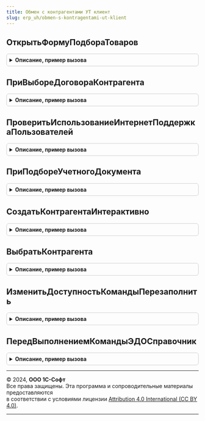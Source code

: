 ```yaml
---
title: Обмен с контрагентами УТ клиент
slug: erp_uh/obmen-s-kontragentami-ut-klient
---
```



## ОткрытьФормуПодбораТоваров
<details style="margin: 1em 0; padding: 0.5em; border: 1px solid #ccc; border-radius: 6px;">

<summary style="font-weight: bold; cursor: pointer;">Описание, пример вызова</summary>

```bsl

// См. ОбменСКонтрагентамиКлиентПереопределяемый.ОткрытьФормуПодбораТоваров.
Процедура ОткрытьФормуПодбораТоваров(ИдентификаторФормы, ОбработкаПродолжения) Экспорт
```

Пример вызова
```bsl
ОбменСКонтрагентамиУТКлиент.ОткрытьФормуПодбораТоваров(ИдентификаторФормы, ОбработкаПродолжения) 
```
</details>

## ПриВыбореДоговораКонтрагента
<details style="margin: 1em 0; padding: 0.5em; border: 1px solid #ccc; border-radius: 6px;">

<summary style="font-weight: bold; cursor: pointer;">Описание, пример вызова</summary>

```bsl

// См. ОбменСКонтрагентамиКлиентПереопределяемый.ПриВыбореДоговораКонтрагента.
Процедура ПриВыбореДоговораКонтрагента(Параметры, Владелец, ОповещениеОЗакрытии, СтандартнаяОбработка) Экспорт
```

Пример вызова
```bsl
ОбменСКонтрагентамиУТКлиент.ПриВыбореДоговораКонтрагента(Параметры, Владелец, ОповещениеОЗакрытии, СтандартнаяОбработка) 
```
</details>

## ПроверитьИспользованиеИнтернетПоддержкаПользователей
<details style="margin: 1em 0; padding: 0.5em; border: 1px solid #ccc; border-radius: 6px;">

<summary style="font-weight: bold; cursor: pointer;">Описание, пример вызова</summary>

```bsl

// См. ОбменСКонтрагентамиКлиентПереопределяемый.ПроверитьИспользованиеИнтернетПоддержкаПользователей.
Процедура ПроверитьИспользованиеИнтернетПоддержкаПользователей(Использование) Экспорт
```

Пример вызова
```bsl
ОбменСКонтрагентамиУТКлиент.ПроверитьИспользованиеИнтернетПоддержкаПользователей(Использование) 
```
</details>

## ПриПодбореУчетногоДокумента
<details style="margin: 1em 0; padding: 0.5em; border: 1px solid #ccc; border-radius: 6px;">

<summary style="font-weight: bold; cursor: pointer;">Описание, пример вызова</summary>

```bsl

// См. ОбменСКонтрагентамиКлиентПереопределяемый.ПриПодбореУчетногоДокумента.
Процедура ПриПодбореУчетногоДокумента(Знач Настройки, Знач ОповещениеОВыборе, СтандартнаяОбработка = Истина) Экспорт
```

Пример вызова
```bsl
ОбменСКонтрагентамиУТКлиент.ПриПодбореУчетногоДокумента(Настройки, ОповещениеОВыборе, СтандартнаяОбработка);
```
</details>

## СоздатьКонтрагентаИнтерактивно
<details style="margin: 1em 0; padding: 0.5em; border: 1px solid #ccc; border-radius: 6px;">

<summary style="font-weight: bold; cursor: pointer;">Описание, пример вызова</summary>

```bsl

// См. ОбменСКонтрагентамиКлиентПереопределяемый.СоздатьКонтрагентаИнтерактивно
Процедура СоздатьКонтрагентаИнтерактивно(РеквизитыКонтрагента, ОписаниеОповещенияОСозданииКонтрагента) Экспорт
```

Пример вызова
```bsl
ОбменСКонтрагентамиУТКлиент.СоздатьКонтрагентаИнтерактивно(РеквизитыКонтрагента, ОписаниеОповещенияОСозданииКонтрагента) 
```
</details>

## ВыбратьКонтрагента
<details style="margin: 1em 0; padding: 0.5em; border: 1px solid #ccc; border-radius: 6px;">

<summary style="font-weight: bold; cursor: pointer;">Описание, пример вызова</summary>

```bsl

// См. ОбменСКонтрагентамиКлиентПереопределяемый.ВыбратьКонтрагента
Процедура ВыбратьКонтрагента(РеквизитыОтбораКонтрагента, ОписаниеОповещенияОЗакрытии) Экспорт
```

Пример вызова
```bsl
ОбменСКонтрагентамиУТКлиент.ВыбратьКонтрагента(РеквизитыОтбораКонтрагента, ОписаниеОповещенияОЗакрытии) 
```
</details>

## ИзменитьДоступностьКомандыПерезаполнить
<details style="margin: 1em 0; padding: 0.5em; border: 1px solid #ccc; border-radius: 6px;">

<summary style="font-weight: bold; cursor: pointer;">Описание, пример вызова</summary>

```bsl

// Изменяет доступность команды перезаполнения по ЭД
//
// Параметры:
//  Форма - ФормаКлиентскогоПриложения - форма учетного документа.
//  Доступность - Булево - Значение доступности.
//
Процедура ИзменитьДоступностьКомандыПерезаполнить(Форма, Доступность = Ложь) Экспорт
```

Пример вызова
```bsl
ОбменСКонтрагентамиУТКлиент.ИзменитьДоступностьКомандыПерезаполнить(Форма, Доступность);
```
</details>

## ПередВыполнениемКомандыЭДОСправочник
<details style="margin: 1em 0; padding: 0.5em; border: 1px solid #ccc; border-radius: 6px;">

<summary style="font-weight: bold; cursor: pointer;">Описание, пример вызова</summary>

```bsl

Процедура ПередВыполнениемКомандыЭДОСправочник() Экспорт
```

Пример вызова
```bsl
ОбменСКонтрагентамиУТКлиент.ПередВыполнениемКомандыЭДОСправочник() 
```
</details>

---

© 2024, **ООО 1С-Софт**  
Все права защищены. Эта программа и сопроводительные материалы предоставляются  
в соответствии с условиями лицензии [Attribution 4.0 International (CC BY 4.0)](https://creativecommons.org/licenses/by/4.0/legalcode).

---
